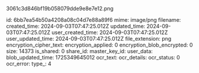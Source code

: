 3061c3d846bf19b058079dde9e8e7e12.png

id: 6bb7ea54b50a4208a08c04d7e88a89f6
mime: image/png
filename: 
created_time: 2024-09-03T07:47:25.012Z
updated_time: 2024-09-03T07:47:25.012Z
user_created_time: 2024-09-03T07:47:25.012Z
user_updated_time: 2024-09-03T07:47:25.012Z
file_extension: png
encryption_cipher_text: 
encryption_applied: 0
encryption_blob_encrypted: 0
size: 14373
is_shared: 0
share_id: 
master_key_id: 
user_data: 
blob_updated_time: 1725349645012
ocr_text: 
ocr_details: 
ocr_status: 0
ocr_error: 
type_: 4